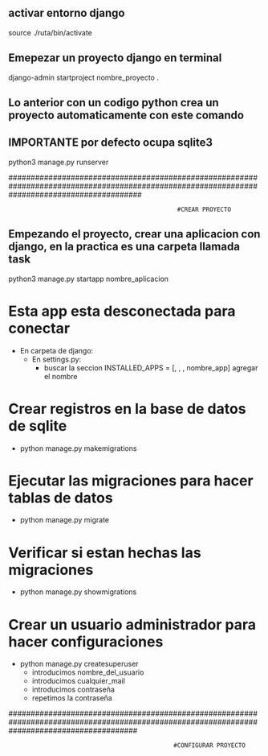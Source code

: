 ## activar entorno django
source ./ruta/bin/activate

## Emepezar un proyecto django en terminal
django-admin startproject nombre_proyecto .

## Lo anterior con un codigo python crea un proyecto automaticamente con este comando
## IMPORTANTE por defecto ocupa sqlite3
python3 manage.py runserver

##############################################################################################################################################

                                                   #CREAR PROYECTO

## Empezando el proyecto, crear una aplicacion con django, en la practica es una carpeta llamada task
python3 manage.py startapp nombre_aplicacion

# Esta app esta desconectada para conectar
* En carpeta de django:
     - En settings.py:
         - buscar la seccion INSTALLED_APPS = [, , , nombre_app] agregar el nombre

# Crear registros en la base de datos de sqlite
* python manage.py makemigrations
# Ejecutar las migraciones para hacer tablas de datos
* python manage.py migrate
# Verificar si estan hechas las migraciones
* python manage.py showmigrations

# Crear un usuario administrador para hacer configuraciones
* python manage.py createsuperuser
     - introducimos nombre_del_usuario
     - introducimos cualquier_mail
     - introducimos contraseña
     - repetimos la contraseña

#############################################################################################################################################


                                                  #CONFIGURAR PROYECTO

                                                  
